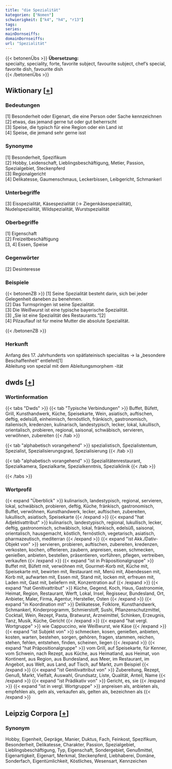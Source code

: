 ```yaml
---
title: "die Spezialität"
kategorien: ["Nomen"]
schwierigkeit: ["k4", "h4", "r13"]
tags:
series:
mainDornseiffs:
domainDornseiffs:
url: "Spezialität"
---
```


{{< betonenÜbs >}}
**Übersetzung:**  
specialty, speciality, forte, favorite subject, favourite subject, chef’s special, favorite dish, favourite dish  
{{< /betonenÜbs >}}

## Wiktionary [[+](https://de.wiktionary.org/wiki/Spezialität)]

### Bedeutungen
[1] Besonderheit oder Eigenart, die eine Person oder Sache kennzeichnen  
[2] etwas, das jemand gerne tut oder gut beherrscht  
[3] Speise, die typisch für eine Region oder ein Land ist  
[4] Speise, die jemand sehr gerne isst  

### Synonyme
[1] Besonderheit, Spezifikum  
[2] Hobby, Leidenschaft, Lieblingsbeschäftigung, Metier, Passion, Spezialgebiet, Steckenpferd  
[3] Regionalgericht  
[4] Delikatesse, Gaumenschmaus, Leckerbissen, Leibgericht, Schmankerl  

### Unterbegriffe
[3] Eisspezialität, Käsespezialität (→ Ziegenkäsespezialität), Nudelspezialität, Wildspezialität, Wurstspezialität  

### Oberbegriffe
[1] Eigenschaft  
[2] Freizeitbeschäftigung  
[3, 4] Essen, Speise  

### Gegenwörter
[2] Desinteresse  

### Beispiele
{{< betonenZB >}}
[1] Seine Spezialität besteht darin, sich bei jeder Gelegenheit daneben zu benehmen.  
[2] Das Turmspringen ist seine Spezialität.  
[3] Die Weißwurst ist eine typische bayerische Spezialität.  
[3] „Sie ist eine Spezialität des Restaurants.“[2]  
[4] Pilzauflauf ist für meine Mutter die absolute Spezialität.  

{{< /betonenZB >}}
### Herkunft
Anfang des 17. Jahrhunderts von spätlateinisch specialitas → la „besondere Beschaffenheit“ entlehnt[1]  
Ableitung von spezial mit dem Ableitungsmorphem -ität  



## dwds [[+](https://www.dwds.de/wb/Spezialität)]

### Wortinformation
{{< tabs "Dwds" >}}
{{< tab "Typische Verbindungen" >}}
Buffet, Büfett, Grill, Kunsthandwerk, Küche, Speisekarte, Wein, asiatisch, auftischen, deftig, edelsüß, einheimisch, fernöstlich, fränkisch, gastronomisch, italienisch, kredenzen, kulinarisch, landestypisch, lecker, lokal, lukullisch, orientalisch, probieren, regional, saisonal, schwäbisch, servieren, verwöhnen, zubereiten
{{< /tab >}}

{{< tab "alphabetisch vorangehend" >}}
spezialistisch, Spezialistentum, Spezialist, Spezialisierungsgrad, Spezialisierung
{{< /tab >}}

{{< tab "alphabetisch vorangehend" >}}
Spezialitätenrestaurant, Spezialkamera, Spezialkarte, Spezialkenntnis, Spezialklinik
{{< /tab >}}

{{< /tabs >}}

### Wortprofil
{{< expand "Überblick" >}} kulinarisch, landestypisch, regional, servieren, lokal, schwäbisch, probieren, deftig, Küche, fränkisch, gastronomisch, Buffet, verwöhnen, Kunsthandwerk, lecker, auftischen, zubereiten, lukullisch, asiatisch, Speisekarte {{< /expand >}}
{{< expand "hat Adjektivattribut" >}} kulinarisch, landestypisch, regional, lukullisch, lecker, deftig, gastronomisch, schwäbisch, lokal, fränkisch, edelsüß, saisonal, orientalisch, hausgemacht, köstlich, fernöstlich, vegetarisch, asiatisch, pharmazeutisch, mediterran {{< /expand >}}
{{< expand "ist Akk./Dativ-Objekt von" >}} servieren, probieren, auftischen, zubereiten, kredenzen, verkosten, kochen, offerieren, zaubern, anpreisen, essen, schmecken, genießen, anbieten, bestellen, präsentieren, vorführen, pflegen, vertreiben, verkaufen {{< /expand >}}
{{< expand "ist in Präpositionalgruppe" >}} Buffet mit, Büfett mit, verwöhnen mit, Gourmet-Korb mit, Küche mit, Speisekarte mit, bewirten mit, Restaurant mit, Menü mit, Abendessen mit, Korb mit, aufwarten mit, Essen mit, Stand mit, locken mit, erfreuen mit, Laden mit, Gast mit, beliefern mit, Konzentration auf {{< /expand >}}
{{< expand "hat Genitivattribut" >}} Küche, Gegend, Koch, Haus, Gastronomie, Heimat, Region, Restaurant, Werft, Lokal, Insel, Regisseur, Bundesland, Ort, Anbieter, Maler, Firma, Agentur, Hersteller, Osten {{< /expand >}}
{{< expand "in Koordination mit" >}} Delikatesse, Folklore, Kunsthandwerk, Schmankerl, Kinderprogramm, Schmierstoff, Sushi, Pflanzenschutzmittel, Cocktail, Wein, Rezept, Pasta, Bratwurst, Arzneimittel, Schinken, Erzeugnis, Tanz, Musik, Küche, Gericht {{< /expand >}}
{{< expand "hat vergl. Wortgruppe" >}} wie Cappuccino, wie Weißwurst, wie Käse {{< /expand >}}
{{< expand "ist Subjekt von" >}} schmecken, kosen, genießen, anbieten, kosten, warten, bestehen, sorgen, gehören, fragen, stammen, reichen, stehen, fehlen, entstehen, finden, scheinen, liegen {{< /expand >}}
{{< expand "hat Präpositionalgruppe" >}} vom Grill, auf Speisekarte, für Kenner, vom Schwein, nach Rezept, aus Küche, aus Heimatland, aus Heimat, von Kontinent, aus Region, aus Bundesland, aus Meer, im Restaurant, im Angebot, aus Welt, aus Land, auf Tisch, auf Markt, zum Beispiel {{< /expand >}}
{{< expand "ist Genitivattribut von" >}} Zubereitung, Rezept, Genuß, Markt, Vielfalt, Auswahl, Grundsatz, Liste, Qualität, Anteil, Name {{< /expand >}}
{{< expand "ist Prädikativ von" >}} Gericht, es, sie {{< /expand >}}
{{< expand "ist in vergl. Wortgruppe" >}} anpreisen als, anbieten als, empfehlen als, geln als, verkaufen als, gelten als, bezeichnen als {{< /expand >}}

## Leipzig Corpora [[+](https://corpora.uni-leipzig.de/en/res?word=Spezialität&corpusId=deu_newscrawl-public_2018)]


### Synonym
Hobby, Eigenheit, Gepräge, Manier, Duktus, Fach, Feinkost, Spezifikum, Besonderheit, Delikatesse, Charakter, Passion, Spezialgebiet, Lieblingsbeschäftigung, Typ, Eigenschaft, Sondergebiet, Genußmittel, Eigenartigkeit, Eigenart, Merkmal, Steckenpferd, Liebhaberei, Domäne, Sonderfach, Eigentümlichkeit, Köstliches, Wesensart, Kennzeichen

